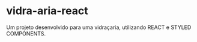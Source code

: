 # vidra-aria-react
Um projeto desenvolvido para uma vidraçaria, utilizando REACT e STYLED COMPONENTS.
